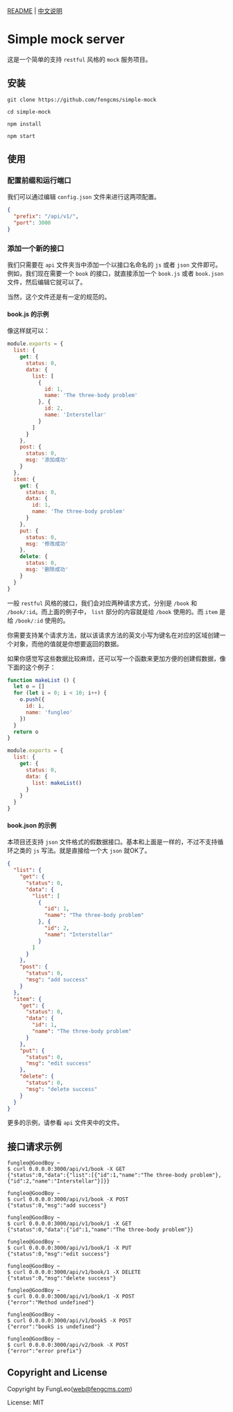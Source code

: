 
[README](https://github.com/fengcms/simple-mock/blob/master/README.md) | [中文说明](https://github.com/fengcms/simple-mock/blob/master/README-CN.md)

# Simple mock server

这是一个简单的支持 `restful` 风格的 `mock` 服务项目。

## 安装

```#
git clone https://github.com/fengcms/simple-mock

cd simple-mock

npm install

npm start
```

## 使用

### 配置前缀和运行端口

我们可以通过编辑 `config.json` 文件来进行这两项配置。

```JSON
{
  "prefix": "/api/v1/",
  "port": 3000
}
```

### 添加一个新的接口

我们只需要在 `api` 文件夹当中添加一个以接口名命名的 `js` 或者 `json` 文件即可。例如，我们现在需要一个 `book` 的接口，就直接添加一个 `book.js` 或者 `book.json` 文件，然后编辑它就可以了。

当然，这个文件还是有一定的规范的。


#### book.js 的示例

像这样就可以：

```js
module.exports = {
  list: {
    get: {
      status: 0,
      data: {
        list: [
          {
            id: 1,
            name: 'The three-body problem'
          }, {
            id: 2,
            name: 'Interstellar'
          }
        ]
      }
    },
    post: {
      status: 0,
      msg: '添加成功'
    }
  },
  item: {
    get: {
      status: 0,
      data: {
        id: 1,
        name: 'The three-body problem'
      }
    },
    put: {
      status: 0,
      msg: '修改成功'
    },
    delete: {
      status: 0,
      msg: '删除成功'
    }
  }
}
```

一般 `restful` 风格的接口，我们会对应两种请求方式，分别是 `/book` 和 `/book/:id`。而上面的例子中， `list` 部分的内容就是给  `/book` 使用的。而 `item` 是给  `/book/:id` 使用的。

你需要支持某个请求方法，就以该请求方法的英文小写为键名在对应的区域创建一个对象，而他的值就是你想要返回的数据。

如果你感觉写这些数据比较麻烦，还可以写一个函数来更加方便的创建假数据，像下面的这个例子：

```js
function makeList () {
  let o = []
  for (let i = 0; i < 10; i++) {
    o.push({
      id: i,
      name: 'fungleo'
    })
  }
  return o
}

module.exports = {
  list: {
    get: {
      status: 0,
      data: {
        list: makeList()
      }
    }
  }
}
```

#### book.json 的示例

本项目还支持 `json` 文件格式的假数据接口。基本和上面是一样的，不过不支持循环之类的 `js` 写法。就是直接给一个大 `json` 就OK了。

```JSON
{
  "list": {
    "get": {
      "status": 0,
      "data": {
        "list": [
          {
            "id": 1,
            "name": "The three-body problem"
          }, {
            "id": 2,
            "name": "Interstellar"
          }
        ]
      }
    },
    "post": {
      "status": 0,
      "msg": "add success"
    }
  },
  "item": {
    "get": {
      "status": 0,
      "data": {
        "id": 1,
        "name": "The three-body problem"
      }
    },
    "put": {
      "status": 0,
      "msg": "edit success"
    },
    "delete": {
      "status": 0,
      "msg": "delete success"
    }
  }
}
```
更多的示例，请参看 `api` 文件夹中的文件。

## 接口请求示例

```#
fungleo@GoodBoy ~
$ curl 0.0.0.0:3000/api/v1/book -X GET
{"status":0,"data":{"list":[{"id":1,"name":"The three-body problem"},{"id":2,"name":"Interstellar"}]}}

fungleo@GoodBoy ~
$ curl 0.0.0.0:3000/api/v1/book -X POST
{"status":0,"msg":"add success"}

fungleo@GoodBoy ~
$ curl 0.0.0.0:3000/api/v1/book/1 -X GET
{"status":0,"data":{"id":1,"name":"The three-body problem"}}

fungleo@GoodBoy ~
$ curl 0.0.0.0:3000/api/v1/book/1 -X PUT
{"status":0,"msg":"edit success"}

fungleo@GoodBoy ~
$ curl 0.0.0.0:3000/api/v1/book/1 -X DELETE
{"status":0,"msg":"delete success"}

fungleo@GoodBoy ~
$ curl 0.0.0.0:3000/api/v1/book/1 -X POST
{"error":"Method undefined"}

fungleo@GoodBoy ~
$ curl 0.0.0.0:3000/api/v1/bookS -X POST
{"error":"bookS is undefined"}

fungleo@GoodBoy ~
$ curl 0.0.0.0:3000/api/v2/book -X POST
{"error":"error prefix"}
```

## Copyright and License

Copyright by FungLeo(web@fengcms.com)

License: MIT
